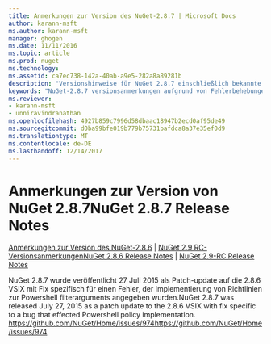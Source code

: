 ```yaml
---
title: Anmerkungen zur Version des NuGet-2.8.7 | Microsoft Docs
author: karann-msft
ms.author: karann-msft
manager: ghogen
ms.date: 11/11/2016
ms.topic: article
ms.prod: nuget
ms.technology: 
ms.assetid: ca7ec738-142a-40ab-a9e5-282a8a89281b
description: "Versionshinweise für NuGet 2.8.7 einschließlich bekannte Probleme, Fehlerbehebungen, Funktionen und Archivierung von dcrs Design."
keywords: "NuGet-2.8.7 versionsanmerkungen aufgrund von Fehlerbehebungen, bekannte Probleme, zusätzliche Funktionen, Archivierung von dcrs Design"
ms.reviewer:
- karann-msft
- unniravindranathan
ms.openlocfilehash: 4927b859c7996d58dbaac18947b2ecd0af95de49
ms.sourcegitcommit: d0ba99bfe019b779b75731bafdca8a37e35ef0d9
ms.translationtype: MT
ms.contentlocale: de-DE
ms.lasthandoff: 12/14/2017
---
```

# <a name="nuget-287-release-notes"></a><span data-ttu-id="ec11d-104">Anmerkungen zur Version von NuGet 2.8.7</span><span class="sxs-lookup"><span data-stu-id="ec11d-104">NuGet 2.8.7 Release Notes</span></span>

<span data-ttu-id="ec11d-105">[Anmerkungen zur Version des NuGet-2.8.6](../release-notes/nuget-2.8.6.md) | [NuGet 2.9 RC-Versionsanmerkungen](../release-notes/nuget-2.9-RC.md)</span><span class="sxs-lookup"><span data-stu-id="ec11d-105">[NuGet 2.8.6 Release Notes](../release-notes/nuget-2.8.6.md) | [NuGet 2.9-RC Release Notes](../release-notes/nuget-2.9-RC.md)</span></span>

<span data-ttu-id="ec11d-106">NuGet 2.8.7 wurde veröffentlicht 27 Juli 2015 als Patch-update auf die 2.8.6 VSIX mit Fix spezifisch für einen Fehler, der Implementierung von Richtlinien zur Powershell filterarguments angegeben wurden.</span><span class="sxs-lookup"><span data-stu-id="ec11d-106">NuGet 2.8.7 was released July 27, 2015 as a patch update to the 2.8.6 VSIX with fix specific to a bug that effected Powershell policy implementation.</span></span>
[<span data-ttu-id="ec11d-107">https://github.com/NuGet/Home/issues/974</span><span class="sxs-lookup"><span data-stu-id="ec11d-107">https://github.com/NuGet/Home/issues/974</span></span>](https://github.com/NuGet/Home/issues/974)